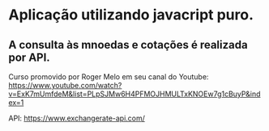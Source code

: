 # Aplicação utilizando javacript puro.
## A consulta às mnoedas e cotações é realizada por API.

Curso promovido por Roger Melo em seu canal do Youtube:
https://www.youtube.com/watch?v=ExK7mUmfdeM&list=PLpSJMw6H4PFMOJHMULTxKNOEw7g1cBuyP&index=1

API: https://www.exchangerate-api.com/
